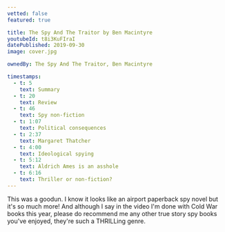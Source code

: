 ```yaml
---
vetted: false
featured: true

title: The Spy And The Traitor by Ben Macintyre
youtubeId: t8i3KuFIraI
datePublished: 2019-09-30
image: cover.jpg

ownedBy: The Spy And The Traitor, Ben Macintyre

timestamps:
  - t: 5
    text: Summary
  - t: 20
    text: Review
  - t: 46
    text: Spy non-fiction
  - t: 1:07
    text: Political consequences
  - t: 2:37
    text: Margaret Thatcher
  - t: 4:00
    text: Ideological spying
  - t: 5:12
    text: Aldrich Ames is an asshole
  - t: 6:16
    text: Thriller or non-fiction?
---
```


This was a goodun. I know it looks like an airport paperback spy novel but it's so much more! And although I say in the video I'm done with Cold War books this year, please do recommend me any other true story spy books you've enjoyed, they're such a THRILLing genre.
